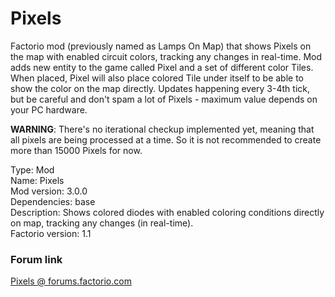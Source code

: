 # Pixels
Factorio mod (previously named as Lamps On Map) that shows Pixels on the map with enabled circuit colors, tracking any changes in real-time. Mod adds new entity to the game called Pixel and a set of different color Tiles. When placed, Pixel will also place colored Tile under itself to be able to show the color on the map directly. Updates happening every 3-4th tick, but be careful and don't spam a lot of Pixels - maximum value depends on your PC hardware.


**WARNING**: There's no iterational checkup implemented yet, meaning that all pixels are being processed at a time. So it is not recommended to create more than 15000 Pixels for now.

Type: Mod</br>
Name: Pixels</br>
Mod version: 3.0.0</br>
Dependencies: base </br>
Description: Shows colored diodes with enabled coloring conditions directly on map, tracking any changes (in real-time).</br>
Factorio version: 1.1

### Forum link
[Pixels @ forums.factorio.com](https://forums.factorio.com/#)
